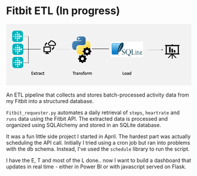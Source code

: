 # Fitbit ETL (In progress)

![ETL Flow](img/Screen%20Shot%202023-08-07%20at%2010.14.15%20pm.png)

An ETL pipeline that collects and stores batch-processed activity data from my Fitbit into a structured database. 

```Fitbit_requester.py``` automates a daily retrieval of ```steps```, ```heartrate``` and ```runs``` data using the Fitbit API. The extracted data is processed and organized using SQLAlchemy and stored in an SQLite database. 

It was a fun little side project I started in April. The hardest part was actually scheduling the API call. Initially I tried using a cron job but ran into problems with the db schema. Instead, I've used the ```schedule``` library to run the script.

I have the E, T and most of the L done.. now I want to build a dashboard that updates in real time - either in Power BI or with javascript served on Flask.